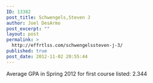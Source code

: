 ```yaml
---
ID: 13382
post_title: Schwengels,Steven J
author: Joel DesArmo
post_excerpt: ""
layout: post
permalink: >
  http://effrtlss.com/schwengelssteven-j-3/
published: true
post_date: 2012-11-02 20:55:44
---
```

<p>Average GPA in Spring 2012 for first course listed: 2.344</p>